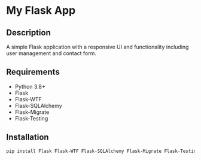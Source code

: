 # My Flask App

## Description
A simple Flask application with a responsive UI and functionality including user management and contact form.

## Requirements
- Python 3.8+
- Flask
- Flask-WTF
- Flask-SQLAlchemy
- Flask-Migrate
- Flask-Testing

## Installation
```bash
pip install Flask Flask-WTF Flask-SQLAlchemy Flask-Migrate Flask-Testing requests
